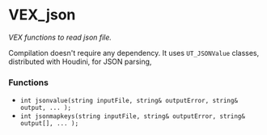 # VEX_json

_VEX functions to read json file._

Compilation doesn't require any dependency. It uses `UT_JSONValue` classes, distributed with Houdini, for JSON parsing, 

### Functions
 * `int jsonvalue(string inputFile, string& outputError, string& output, ... );`
 * `int jsonmapkeys(string inputFile, string& outputError, string& output[], ... );`
